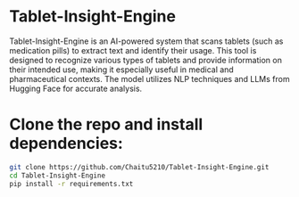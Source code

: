 # Tablet-Insight-Engine
Tablet-Insight-Engine is an AI-powered system that scans tablets (such as medication pills) to extract text and identify their usage. This tool is designed to recognize various types of tablets and provide information on their intended use, making it especially useful in medical and pharmaceutical contexts. The model utilizes NLP techniques and LLMs from Hugging Face for accurate analysis.

# Clone the repo and install dependencies:

```bash
git clone https://github.com/Chaitu5210/Tablet-Insight-Engine.git
cd Tablet-Insight-Engine
pip install -r requirements.txt

